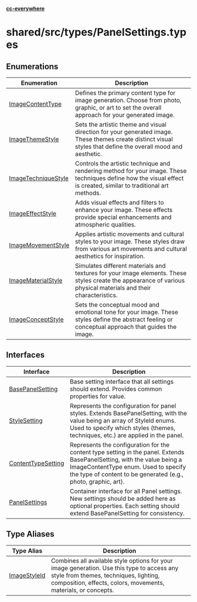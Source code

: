 [**cc-everywhere**](../../../../index.md)

<HorizontalLine />

# shared/src/types/PanelSettings.types

## Enumerations

| Enumeration | Description |
| ------ | ------ |
| [ImageContentType](enumerations/image-content-type.md) | Defines the primary content type for image generation. Choose from photo, graphic, or art to set the overall approach for your generated image. |
| [ImageThemeStyle](enumerations/image-theme-style.md) | Sets the artistic theme and visual direction for your generated image. These themes create distinct visual styles that define the overall mood and aesthetic. |
| [ImageTechniqueStyle](enumerations/image-technique-style.md) | Controls the artistic technique and rendering method for your image. These techniques define how the visual effect is created, similar to traditional art methods. |
| [ImageEffectStyle](enumerations/image-effect-style.md) | Adds visual effects and filters to enhance your image. These effects provide special enhancements and atmospheric qualities. |
| [ImageMovementStyle](enumerations/image-movement-style.md) | Applies artistic movements and cultural styles to your image. These styles draw from various art movements and cultural aesthetics for inspiration. |
| [ImageMaterialStyle](enumerations/image-material-style.md) | Simulates different materials and textures for your image elements. These styles create the appearance of various physical materials and their characteristics. |
| [ImageConceptStyle](enumerations/image-concept-style.md) | Sets the conceptual mood and emotional tone for your image. These styles define the abstract feeling or conceptual approach that guides the image. |

## Interfaces

| Interface | Description |
| ------ | ------ |
| [BasePanelSetting](interfaces/base-panel-setting.md) | Base setting interface that all settings should extend. Provides common properties for value. |
| [StyleSetting](interfaces/style-setting.md) | Represents the configuration for panel styles. Extends BasePanelSetting, with the value being an array of StyleId enums. Used to specify which styles (themes, techniques, etc.) are applied in the panel. |
| [ContentTypeSetting](interfaces/content-type-setting.md) | Represents the configuration for the content type setting in the panel. Extends BasePanelSetting, with the value being a ImageContentType enum. Used to specify the type of content to be generated (e.g., photo, graphic, art). |
| [PanelSettings](interfaces/panel-settings.md) | Container interface for all Panel settings. New settings should be added here as optional properties. Each setting should extend BasePanelSetting for consistency. |

## Type Aliases

| Type Alias | Description |
| ------ | ------ |
| [ImageStyleId](type-aliases/image-style-id.md) | Combines all available style options for your image generation. Use this type to access any style from themes, techniques, lighting, composition, effects, colors, movements, materials, or concepts. |
